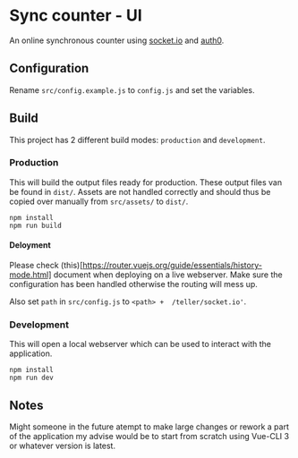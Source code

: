 # Sync counter - UI
An online synchronous counter using [socket.io](https://socket.io) and [auth0](https://auth0.com).

## Configuration
Rename `src/config.example.js` to `config.js` and set the variables.

## Build
This project has 2 different build modes: `production` and `development`.

### Production
This will build the output files ready for production. These output files van be found in `dist/`. Assets are not handled correctly and should thus be copied over manually from `src/assets/` to `dist/`.

```
npm install
npm run build
```

#### Deloyment
Please check (this)[https://router.vuejs.org/guide/essentials/history-mode.html] document when deploying on a live webserver. Make sure the configuration has been handled otherwise the routing will mess up.

Also set `path` in `src/config.js` to `<path> +  /teller/socket.io'`.

### Development
This will open a local webserver which can be used to interact with the application.

```
npm install
npm run dev
```

## Notes
Might someone in the future atempt to make large changes or rework a part of the application my advise would be to start from scratch using Vue-CLI 3 or whatever version is latest.

